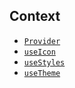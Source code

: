 ## Context
- [`Provider`](./provider)
- [`useIcon`](./use-icon)
- [`useStyles`](./use-styles)
- [`useTheme`](./use-theme)
